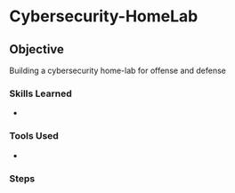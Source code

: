 # Cybersecurity-HomeLab

## Objective

Building a cybersecurity home-lab for offense and defense 

### Skills Learned

-

  

### Tools Used

- 
  

### Steps 

